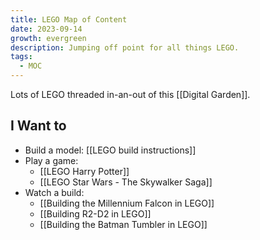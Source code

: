 ```yaml
---
title: LEGO Map of Content
date: 2023-09-14
growth: evergreen
description: Jumping off point for all things LEGO.
tags:
  - MOC
---
```

Lots of LEGO threaded in-an-out of this [[Digital Garden]].

## I Want to

- Build a model: [[LEGO build instructions]]
- Play a game: 
	- [[LEGO Harry Potter]]
	- [[LEGO Star Wars - The Skywalker Saga]]
- Watch a build: 
	- [[Building the Millennium Falcon in LEGO]]
	- [[Building R2-D2 in LEGO]]
	- [[Building the Batman Tumbler in LEGO]]

